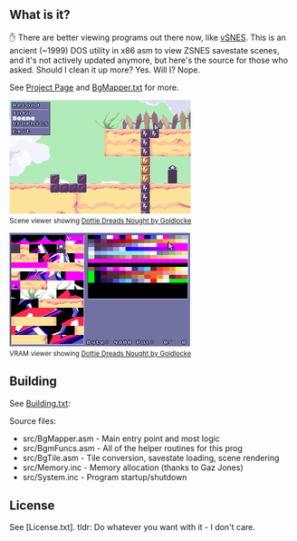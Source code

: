 ## What is it?

✋ There are better viewing programs out there now, like [vSNES](https://www.zophar.net/utilities/snesutil/vsnes.html). This is an ancient (~1999) DOS utility in x86 asm to view ZSNES savestate scenes, and it's not actively updated anymore, but here's the source for those who asked. Should I clean it up more? Yes. Will I? Nope.

See [Project Page](http://pikensoft.com/programs-bgmapper.html) and [BgMapper.txt](doc/BgMapper.txt) for more.

![Scene Viewer](doc/ScreenShot0.png)<br/>
<small>Scene viewer showing <a href="https://goldlocke.itch.io/dottie-dreads-nought">Dottie Dreads Nought by Goldlocke</a></small>

![VRAM Graphics Viewer](doc/ScreenShot1.png)<br/>
<small>VRAM viewer showing <a href="https://goldlocke.itch.io/dottie-dreads-nought">Dottie Dreads Nought by Goldlocke</a></small>

## Building

See [Building.txt](doc/Building.txt):

Source files:
- src/BgMapper.asm - Main entry point and most logic
- src/BgmFuncs.asm - All of the helper routines for this prog
- src/BgTile.asm - Tile conversion, savestate loading, scene rendering
- src/Memory.inc - Memory allocation (thanks to Gaz Jones)
- src/System.inc - Program startup/shutdown

## License

See [License.txt]. tldr: Do whatever you want with it - I don't care.

